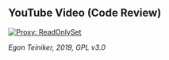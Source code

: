 ## YouTube Video (Code Review)

[![Proxy: ReadOnlySet](https://img.youtube.com/vi/nmFfj3EIk0c/0.jpg)](https://www.youtube.com/watch?v=nmFfj3EIk0c)


*Egon Teiniker, 2019, GPL v3.0*
